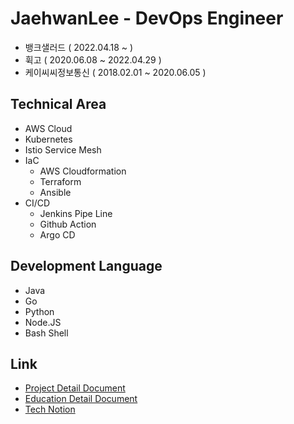# JaehwanLee - DevOps Engineer
- 뱅크샐러드 ( 2022.04.18 ~ )
- 휙고 ( 2020.06.08 ~ 2022.04.29 )
- 케이씨씨정보통신 ( 2018.02.01 ~ 2020.06.05 )

## Technical Area
- AWS Cloud
- Kubernetes
- Istio Service Mesh
- IaC
  - AWS Cloudformation
  - Terraform
  - Ansible
- CI/CD
  - Jenkins Pipe Line
  - Github Action
  - Argo CD

## Development Language
- Java
- Go
- Python
- Node.JS
- Bash Shell


## Link
- [Project Detail Document](https://github.com/JaehwanL/JaehwanL/blob/main/PROJECT.md)
- [Education Detail Document](https://github.com/JaehwanL/JaehwanL/blob/main/EDUCATION.md)
- [Tech Notion](https://jhwan-tech.notion.site/Tech-914c6fbbd37d4484b2037a7f47d90bf0)
